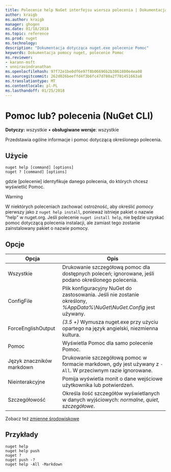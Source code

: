 ```yaml
---
title: Polecenie help NuGet interfejsu wiersza polecenia | Dokumentacja firmy Microsoft
author: kraigb
ms.author: kraigb
manager: ghogen
ms.date: 01/18/2018
ms.topic: reference
ms.prod: nuget
ms.technology: 
description: "Dokumentacja dotycząca nuget.exe polecenie Pomoc"
keywords: Dokumentacja pomocy nuget, polecenie Pomoc
ms.reviewer:
- karann-msft
- unniravindranathan
ms.openlocfilehash: 97f72e1be0df6e97f8b06696b2b3861800e4ea08
ms.sourcegitcommit: 262d026beeffd4f3b6fc47d780a2f701451663a8
ms.translationtype: MT
ms.contentlocale: pl-PL
ms.lasthandoff: 01/25/2018
---
```

# <a name="help-or--command-nuget-cli"></a>Pomoc lub? polecenia (NuGet CLI)

**Dotyczy:** wszystkie &bullet; **obsługiwane wersje**: wszystkie

Przedstawia ogólne informacje i pomoc dotyczącą określonego polecenia.

## <a name="usage"></a>Użycie

```cli
nuget help [command] [options]
nuget ? [command] [options]
```

gdzie [polecenie] identyfikuje danego polecenia, do których chcesz wyświetlić Pomoc.

> [!Warning]
> W niektórych poleceniach zachować ostrożność, aby określić *pomocy* pierwszy jako z `nuget help install`, ponieważ istnieje pakiet o nazwie "help" w nuget.org. Jeśli polecenie `nuget install help`, nie będzie uzyskać pomoc dotyczącą polecenia instalacji, ale zamiast tego zostanie zainstalowany pakiet o nazwie pomocy.

## <a name="options"></a>Opcje

| Opcja | Opis |
| --- | --- |
| Wszystkie | Drukowanie szczegółową pomoc dla dostępnych poleceń; ignorowane, jeśli podano określonego polecenia. |
| ConfigFile | Plik konfiguracyjny NuGet do zastosowania. Jeśli nie zostanie określony, *%AppData%\NuGet\NuGet.Config* jest używany. |
| ForceEnglishOutput | *(3.5 +)* Wymusza nuget.exe przy użyciu opartego na język angielski, niezmienna kultura. |
| Pomoc | Wyświetla Pomoc dla samo polecenie Pomoc. |
| Język znaczników markdown | Drukowanie szczegółową pomoc w formacie markdown, gdy jest używany z `-All`. W przeciwnym razie ignorowane. |
| Nieinterakcyjne | Pomija wyświetla monit o dane wejściowe użytkownika lub potwierdzeń. |
| Szczegółowość | Określa ilość szczegółów wyświetlanych w danych wyjściowych: *normalne*, *quiet*, *szczegółowe*. |

Zobacz też [zmienne środowiskowe](cli-ref-environment-variables.md)

## <a name="examples"></a>Przykłady

```cli
nuget help
nuget help push
nuget ?
nuget push -?
nuget help -All -Markdown
```
